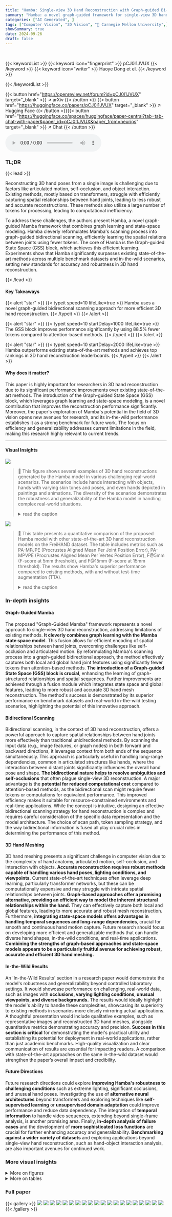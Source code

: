 ```yaml
---
title: "Hamba: Single-view 3D Hand Reconstruction with Graph-guided Bi-Scanning Mamba"
summary: "Hamba: a novel graph-guided framework for single-view 3D hand reconstruction, significantly outperforms existing methods by efficiently modeling spatial relationships between joints using a fraction o..."
categories: ["AI Generated", ]
tags: ["Computer Vision", "3D Vision", "🏢 Carnegie Mellon University",]
showSummary: true
date: 2024-09-26
draft: false
---
```


<br>

{{< keywordList >}}
{{< keyword icon="fingerprint" >}} pCJ0l1JVUX {{< /keyword >}}
{{< keyword icon="writer" >}} Haoye Dong et el. {{< /keyword >}}
 
{{< /keywordList >}}

{{< button href="https://openreview.net/forum?id=pCJ0l1JVUX" target="_blank" >}}
↗ arXiv
{{< /button >}}
{{< button href="https://huggingface.co/papers/pCJ0l1JVUX" target="_blank" >}}
↗ Hugging Face
{{< /button >}}{{< button href="https://huggingface.co/spaces/huggingface/paper-central?tab=tab-chat-with-paper&paper_id=pCJ0l1JVUX&paper_from=neurips" target="_blank" >}}
↗ Chat
{{< /button >}}




<audio controls>
    <source src="https://ai-paper-reviewer.com/pCJ0l1JVUX/podcast.wav" type="audio/wav">
    Your browser does not support the audio element.
</audio>


### TL;DR


{{< lead >}}

Reconstructing 3D hand poses from a single image is challenging due to factors like articulated motion, self-occlusion, and object interaction. Existing methods, mostly based on transformers, struggle with efficiently capturing spatial relationships between hand joints, leading to less robust and accurate reconstructions. These methods also utilize a large number of tokens for processing, leading to computational inefficiency.



To address these challenges, the authors present Hamba, a novel graph-guided Mamba framework that combines graph learning and state-space modeling. Hamba cleverly reformulates Mamba's scanning process into graph-guided bidirectional scanning, efficiently learning the spatial relations between joints using fewer tokens.  The core of Hamba is the Graph-guided State Space (GSS) block, which achieves this efficient learning.  Experiments show that Hamba significantly surpasses existing state-of-the-art methods across multiple benchmark datasets and in-the-wild scenarios, setting new standards for accuracy and robustness in 3D hand reconstruction.

{{< /lead >}}


#### Key Takeaways

{{< alert "star" >}}
{{< typeit speed=10 lifeLike=true >}} Hamba uses a novel graph-guided bidirectional scanning approach for more efficient 3D hand reconstruction. {{< /typeit >}}
{{< /alert >}}

{{< alert "star" >}}
{{< typeit speed=10 startDelay=1000 lifeLike=true >}} The GSS block improves performance significantly by using 88.5% fewer tokens compared to attention-based methods. {{< /typeit >}}
{{< /alert >}}

{{< alert "star" >}}
{{< typeit speed=10 startDelay=2000 lifeLike=true >}} Hamba outperforms existing state-of-the-art methods and achieves top rankings in 3D hand reconstruction leaderboards. {{< /typeit >}}
{{< /alert >}}

#### Why does it matter?
This paper is highly important for researchers in 3D hand reconstruction due to its significant performance improvements over existing state-of-the-art methods.  The introduction of the Graph-guided State Space (GSS) block, which leverages graph learning and state-space modeling, is a novel contribution that improves the reconstruction performance significantly. Moreover, the paper's exploration of Mamba's potential in the field of 3D vision opens new avenues for research, and its in-the-wild performance establishes it as a strong benchmark for future work. The focus on efficiency and generalizability addresses current limitations in the field, making this research highly relevant to current trends.

------
#### Visual Insights



![](https://ai-paper-reviewer.com/pCJ0l1JVUX/figures_1_1.jpg)

> 🔼 This figure shows several examples of 3D hand reconstructions generated by the Hamba model in various challenging real-world scenarios. The scenarios include hands interacting with objects, hands with varying skin tones and poses, and even hands depicted in paintings and animations. The diversity of the scenarios demonstrates the robustness and generalizability of the Hamba model in handling complex real-world situations.
> <details>
> <summary>read the caption</summary>
> Figure 1: In-the-wild visual results of Hamba. Hamba achieves significant performance in various in-the-wild scenarios, including hand interaction with objects or hands, different skin tones, different angles, challenging paintings, and vivid animations.
> </details>





![](https://ai-paper-reviewer.com/pCJ0l1JVUX/tables_7_1.jpg)

> 🔼 This table presents a quantitative comparison of the proposed Hamba model with other state-of-the-art 3D hand reconstruction models on the FreiHAND dataset.  The table includes metrics such as PA-MPJPE (Procrustes Aligned Mean Per Joint Position Error), PA-MPVPE (Procrustes Aligned Mean Per Vertex Position Error), F@5mm (F-score at 5mm threshold), and F@15mm (F-score at 15mm threshold).  The results show Hamba's superior performance compared to existing methods, with and without test-time augmentation (TTA).
> <details>
> <summary>read the caption</summary>
> Table 1: Comparison with SOTAs on FreiHAND dataset [111]. *Stacked Structure; †used Test-Time Augmentation (TTA). Best scores highlighted Green, while second best are highlighted Light Green PA-MPJPE and PA-MPVPE are measured in mm. -: Info not reported by model.
> </details>





### In-depth insights


#### Graph-Guided Mamba
The proposed "Graph-Guided Mamba" framework represents a novel approach to single-view 3D hand reconstruction, addressing limitations of existing methods.  **It cleverly combines graph learning with the Mamba state space model**. This fusion allows for efficient encoding of spatial relationships between hand joints, overcoming challenges like self-occlusion and articulated motion. By reformulating Mamba's scanning process into a graph-guided bidirectional approach, the method effectively captures both local and global hand joint features using significantly fewer tokens than attention-based methods.  **The introduction of a Graph-guided State Space (GSS) block is crucial**, enhancing the learning of graph-structured relationships and spatial sequences.  Further improvements are achieved through a fusion module which integrates state space and global features, leading to more robust and accurate 3D hand mesh reconstruction. The method's success is demonstrated by its superior performance on benchmark datasets and real-world in-the-wild testing scenarios, highlighting the potential of this innovative approach.

#### Bidirectional Scanning
Bidirectional scanning, in the context of 3D hand reconstruction, offers a powerful approach to capture spatial relationships between hand joints more effectively than traditional unidirectional methods. By scanning the input data (e.g., image features, or graph nodes) in both forward and backward directions, it leverages context from both ends of the sequence simultaneously. This approach is particularly useful in handling long-range dependencies, common in articulated structures like hands, where the interaction between distant joints significantly influences the overall hand pose and shape.  **The bidirectional nature helps to resolve ambiguities and self-occlusions** that often plague single-view 3D reconstruction. A major advantage is the **potential for reduced computational cost** compared to attention-based methods, as the bidirectional scan might require fewer tokens or computations for equivalent performance. This improved efficiency makes it suitable for resource-constrained environments and real-time applications. While the concept is intuitive, designing an effective bidirectional scanning strategy for hand reconstruction is complex and requires careful consideration of the specific data representation and the model architecture. The choice of scan path, token sampling strategy, and the way bidirectional information is fused all play crucial roles in determining the performance of this method.

#### 3D Hand Meshing
3D hand meshing presents a significant challenge in computer vision due to the complexity of hand anatomy, articulated motion, self-occlusion, and interaction with objects.  **Accurate reconstruction requires robust methods capable of handling various hand poses, lighting conditions, and viewpoints.**  Current state-of-the-art techniques often leverage deep learning, particularly transformer networks, but these can be computationally expensive and may struggle with intricate spatial relationships between joints. **Graph-based approaches offer a promising alternative, providing an efficient way to model the inherent structural relationships within the hand.**  They can effectively capture both local and global features, leading to more accurate and robust mesh reconstruction.  Furthermore, **integrating state-space models offers advantages in handling temporal sequences and long-range dependencies**, crucial for smooth and continuous hand motion capture.  Future research should focus on developing more efficient and generalizable methods that can handle diverse hand shapes, in-the-wild conditions, and real-time applications.  **Combining the strengths of graph-based approaches and state-space models appears to be a particularly fruitful avenue for achieving robust, accurate and efficient 3D hand meshing.**

#### In-the-Wild Results
An 'In-the-Wild Results' section in a research paper would demonstrate the model's robustness and generalizability beyond controlled laboratory settings.  It would showcase performance on challenging, real-world data, such as images with **occlusions, varying lighting conditions, unusual viewpoints, and diverse backgrounds.** The results would ideally highlight the model's ability to handle these complexities, showcasing its superiority to existing methods in scenarios more closely mirroring actual applications.  A thoughtful presentation would include qualitative examples, such as representative images and reconstructed 3D hand meshes, alongside quantitative metrics demonstrating accuracy and precision.  **Success in this section is critical** for demonstrating the model's practical utility and establishing its potential for deployment in real-world applications, rather than just academic benchmarks.  High-quality visualization and clear communication of results are essential for impacting readers.  A comparison with state-of-the-art approaches on the same in-the-wild dataset would strengthen the paper’s overall impact and credibility.

#### Future Directions
Future research directions could explore **improving Hamba's robustness to challenging conditions** such as extreme lighting, significant occlusions, and unusual hand poses.  Investigating the use of **alternative neural architectures** beyond transformers and exploring techniques like **self-supervised learning** or **unsupervised domain adaptation** could improve performance and reduce data dependency.  The integration of **temporal information** to handle video sequences, extending beyond single-frame analysis, is another promising area.  Finally, **in-depth analysis of failure cases** and the development of **more sophisticated loss functions** are crucial for further enhancing accuracy and generalizability.  **Benchmarking against a wider variety of datasets** and exploring applications beyond single-view hand reconstruction, such as hand-object interaction analysis, are also important avenues for continued work.


### More visual insights

<details>
<summary>More on figures
</summary>


![](https://ai-paper-reviewer.com/pCJ0l1JVUX/figures_2_1.jpg)

> 🔼 This figure compares three different scanning methods for hand reconstruction. The first method uses attention, which considers all patches leading to a high number of tokens. The second method uses a bidirectional scan, reducing complexity with two scanning paths. The proposed method uses a graph-guided bidirectional scan, which leverages graph learning to achieve effective state space modeling with only a few tokens. The figure illustrates the difference in complexity and effectiveness among these three methods.
> <details>
> <summary>read the caption</summary>
> Figure 2: Motivation. Visual comparisons of different scanning flows. (a) Attention methods compute the correlation across all patches leading to a very high number of tokens. (b) Bidirectional scans follow two paths, resulting in less complexity. (c) The proposed graph-guided bidirectional scan (GBS) achieves effective state space modeling leveraging graph learning with a few effective tokens (illustrated as scanning by two snakes: forward and backward scanning snakes).
> </details>



![](https://ai-paper-reviewer.com/pCJ0l1JVUX/figures_4_1.jpg)

> 🔼 This figure shows the architecture of the Hamba model, which consists of a backbone to extract image tokens, a joints regressor to predict 2D hand joints, a token sampler to select relevant tokens, and graph-guided state space blocks to learn joint spatial relations. The output is then fused to regress the final MANO parameters.
> <details>
> <summary>read the caption</summary>
> Figure 3: Overview of Hamba's architecture. Given a hand image I, tokens are extracted via a trainable backbone model and downsampled. We design a graph-guided SSM as a decoder to regress hand parameters. The hand joints (J2D) are regressed by Joints Regressor (JR) and fed into the Token Sampler (TS) to sample tokens (Trs). The joint spatial sequence tokens (TGss) are learned by the Graph-guided State Space (GSS) blocks. Inside each GSS block, the GCN network takes Trs as input and its output is concatenated with the mean down-sampled tokens. GSS leverages graph learning and state space modeling to capture the joint spatial relations to achieve robust 3D reconstruction.
> </details>



![](https://ai-paper-reviewer.com/pCJ0l1JVUX/figures_5_1.jpg)

> 🔼 This figure compares three different blocks: the Mamba block, the VSS block, and the proposed GSS block.  The Mamba block is a basic state space model. The VSS block extends this with a 2D selective scan.  The GSS block adds a graph convolutional network (GCN) to incorporate graph-structured relationships between hand joints, enhancing the representation by considering the intricate hand joint relations.  It leverages graph learning and state space modeling to model the joint spatial sequence. The GSS block is the core innovation in the Hamba model, enabling it to model spatial relationships more effectively.
> <details>
> <summary>read the caption</summary>
> Figure 4: The illustration of the proposed Graph-guided State Space (GSS) block.
> </details>



![](https://ai-paper-reviewer.com/pCJ0l1JVUX/figures_7_1.jpg)

> 🔼 This figure shows a qualitative comparison of Hamba's 3D hand mesh reconstruction performance against other state-of-the-art methods on the challenging HInt-EpicKitchensVISOR dataset.  The images illustrate various in-the-wild scenarios involving occlusions, hand-object interactions, different viewpoints and lighting conditions.  Importantly, none of the models were trained using data from this specific dataset, highlighting the generalization capabilities of the approaches. The comparison demonstrates Hamba's superior reconstruction accuracy compared to other methods even in these very difficult scenarios.
> <details>
> <summary>read the caption</summary>
> Figure 5: Qualitative in-the-wild comparison of the proposed Hamba with SOTAs on HInt-Epic Kitchens VISOR [16, 70]. None of the models (including Hamba) have been trained on HInt.
> </details>



![](https://ai-paper-reviewer.com/pCJ0l1JVUX/figures_18_1.jpg)

> 🔼 This figure shows the architecture of the Hamba model. The input image is processed by a backbone network to extract tokens, which are then downsampled. A joint regressor predicts 2D hand joints, which are used by a token sampler to select relevant tokens.  These tokens are fed into graph-guided state space (GSS) blocks, which incorporate graph convolutional networks (GCNs) to model the spatial relationships between hand joints and state space modeling to learn the joint spatial sequences. The output of the GSS blocks, along with global mean tokens, are then fused and used to regress the final MANO parameters (pose, shape, and camera parameters).
> <details>
> <summary>read the caption</summary>
> Figure 3: Overview of Hamba's architecture. Given a hand image I, tokens are extracted via a trainable backbone model and downsampled. We design a graph-guided SSM as a decoder to regress hand parameters. The hand joints (J2D) are regressed by Joints Regressor (JR) and fed into the Token Sampler (TS) to sample tokens (Trs). The joint spatial sequence tokens (TGss) are learned by the Graph-guided State Space (GSS) blocks. Inside each GSS block, the GCN network takes Trs as input and its output is concatenated with the mean down-sampled tokens. GSS leverages graph learning and state space modeling to capture the joint spatial relations to achieve robust 3D reconstruction.
> </details>



![](https://ai-paper-reviewer.com/pCJ0l1JVUX/figures_21_1.jpg)

> 🔼 This figure compares three different scanning methods used in 3D hand reconstruction: (a) Attention-based methods which compute the correlation across all image patches, leading to a high number of tokens. (b) The bidirectional scan, which uses two paths for scanning, and therefore has lower complexity. (c) The proposed graph-guided bidirectional scan (GBS) which leverages graph learning with fewer tokens to achieve more effective state space modeling. The GBS is illustrated as two snakes scanning forward and backward.
> <details>
> <summary>read the caption</summary>
> Figure 2: Motivation. Visual comparisons of different scanning flows. (a) Attention methods compute the correlation across all patches leading to a very high number of tokens. (b) Bidirectional scans follow two paths, resulting in less complexity. (c) The proposed graph-guided bidirectional scan (GBS) achieves effective state space modeling leveraging graph learning with a few effective tokens (illustrated as scanning by two snakes: forward and backward scanning snakes).
> </details>



![](https://ai-paper-reviewer.com/pCJ0l1JVUX/figures_23_1.jpg)

> 🔼 This figure illustrates the architecture of the proposed Hamba model.  It shows the flow of data from the input image through various modules including a backbone, token sampler, graph convolutional network, and state space blocks, finally culminating in the regression of MANO parameters for 3D hand reconstruction.  The figure highlights the key components: the Joints Regressor (JR) which predicts 2D joints, the Token Sampler (TS) that selects informative tokens, the Graph-guided State Space (GSS) blocks that learn spatial relationships, and a fusion module that combines global and local features.
> <details>
> <summary>read the caption</summary>
> Figure 3: Overview of Hamba's architecture. Given a hand image I, tokens are extracted via a trainable backbone model and downsampled. We design a graph-guided SSM as a decoder to regress hand parameters. The hand joints (J2D) are regressed by Joints Regressor (JR) and fed into the Token Sampler (TS) to sample tokens (Trs). The joint spatial sequence tokens (TGss) are learned by the Graph-guided State Space (GSS) blocks. Inside each GSS block, the GCN network takes Trs as input and its output is concatenated with the mean down-sampled tokens. GSS leverages graph learning and state space modeling to capture the joint spatial relations to achieve robust 3D reconstruction.
> </details>



![](https://ai-paper-reviewer.com/pCJ0l1JVUX/figures_24_1.jpg)

> 🔼 This figure shows a detailed architecture of the Hamba model, highlighting the different components and their interactions.  The input is a hand image which undergoes feature extraction via a backbone network and downsampling. A Joint Regressor (JR) predicts 2D hand joints used by a Token Sampler (TS) to select relevant tokens. These tokens, representing spatial joint relationships, are processed through Graph-guided State Space (GSS) blocks incorporating Graph Convolutional Networks (GCNs) and State Space modeling.  A fusion module combines the GSS outputs with global features before final MANO parameter regression.
> <details>
> <summary>read the caption</summary>
> Figure 3: Overview of Hamba's architecture. Given a hand image I, tokens are extracted via a trainable backbone model and downsampled. We design a graph-guided SSM as a decoder to regress hand parameters. The hand joints (J2D) are regressed by Joints Regressor (JR) and fed into the Token Sampler (TS) to sample tokens (Trs). The joint spatial sequence tokens (TGss) are learned by the Graph-guided State Space (GSS) blocks. Inside each GSS block, the GCN network takes Trs as input and its output is concatenated with the mean down-sampled tokens. GSS leverages graph learning and state space modeling to capture the joint spatial relations to achieve robust 3D reconstruction.
> </details>



![](https://ai-paper-reviewer.com/pCJ0l1JVUX/figures_25_1.jpg)

> 🔼 This figure shows several examples of 3D hand reconstruction results from the proposed Hamba model on various challenging in-the-wild images.  These examples demonstrate the robustness of the Hamba model in handling various real-world conditions such as hand-object interactions, diverse skin tones, varied viewpoints and lighting conditions, and even highly challenging images such as paintings and animations.
> <details>
> <summary>read the caption</summary>
> Figure 1: In-the-wild visual results of Hamba. Hamba achieves significant performance in various in-the-wild scenarios, including hand interaction with objects or hands, different skin tones, different angles, challenging paintings, and vivid animations.
> </details>



![](https://ai-paper-reviewer.com/pCJ0l1JVUX/figures_26_1.jpg)

> 🔼 This figure showcases the robustness of the Hamba model in various real-world scenarios. It highlights the model's ability to accurately reconstruct 3D hand meshes even in challenging conditions such as hand-object interactions, diverse skin tones, varying viewpoints and lighting, and complex backgrounds. The images demonstrate Hamba's superior performance compared to existing state-of-the-art methods.
> <details>
> <summary>read the caption</summary>
> Figure 1: In-the-wild visual results of Hamba. Hamba achieves significant performance in various in-the-wild scenarios, including hand interaction with objects or hands, different skin tones, different angles, challenging paintings, and vivid animations.
> </details>



![](https://ai-paper-reviewer.com/pCJ0l1JVUX/figures_27_1.jpg)

> 🔼 This figure shows several examples of 3D hand reconstruction results from the Hamba model.  The images demonstrate the model's ability to accurately reconstruct hands in a variety of challenging real-world conditions, including those with significant occlusion, varying lighting, and different hand poses and interactions with objects.  The diversity of scenarios highlights the robustness and generalizability of the proposed Hamba method.
> <details>
> <summary>read the caption</summary>
> Figure 1: In-the-wild visual results of Hamba. Hamba achieves significant performance in various in-the-wild scenarios, including hand interaction with objects or hands, different skin tones, different angles, challenging paintings, and vivid animations.
> </details>



</details>




<details>
<summary>More on tables
</summary>


![](https://ai-paper-reviewer.com/pCJ0l1JVUX/tables_8_1.jpg)
> 🔼 This table presents a quantitative comparison of the proposed Hamba model with state-of-the-art (SOTA) 3D hand reconstruction models on the FreiHAND benchmark dataset.  The table includes various performance metrics, such as PA-MPJPE (Procrustes Aligned Mean Per Joint Position Error), PA-MPVPE (Procrustes Aligned Mean Per Vertex Position Error), F@5mm (F-score at 5mm threshold), F@15mm (F-score at 15mm threshold), AUCj (Area Under the Curve for joint accuracy), and AUCv (Area Under the Curve for mesh accuracy). The results are presented for both the original model and the model using test-time augmentation (TTA), highlighting the best and second best results.
> <details>
> <summary>read the caption</summary>
> Table 1: Comparison with SOTAs on FreiHAND dataset [111]. *Stacked Structure; †used Test-Time Augmentation (TTA). Best scores highlighted Green, while second best are highlighted Light Green PA-MPJPE and PA-MPVPE are measured in mm. -: Info not reported by model.
> </details>

![](https://ai-paper-reviewer.com/pCJ0l1JVUX/tables_8_2.jpg)
> 🔼 This table presents a quantitative comparison of the proposed Hamba model with state-of-the-art 3D hand reconstruction models on the HO3Dv3 benchmark.  The table includes the method name, venue of publication, PA-MPJPE, PA-MPVPE, F@5mm, F@15mm, AUCj, and AUCv metrics.  Lower values for PA-MPJPE and PA-MPVPE, and higher values for F@5mm, F@15mm, AUCj, and AUCv indicate better performance.
> <details>
> <summary>read the caption</summary>
> Table 3: Comparison with SOTAs on HO3Dv3 [30] benchmark. We only list SOTAs that reported on HO3Dv3.
> </details>

![](https://ai-paper-reviewer.com/pCJ0l1JVUX/tables_8_3.jpg)
> 🔼 This table presents a quantitative comparison of the proposed Hamba model with state-of-the-art (SOTA) 3D hand reconstruction models on the FreiHAND benchmark dataset.  It shows the performance of various methods in terms of PA-MPJPE (Procrustes Aligned Mean Per Joint Position Error), PA-MPVPE (Procrustes Aligned Mean Per Vertex Position Error), F@5mm (F-score at 5mm threshold), and F@15mm (F-score at 15mm threshold).  The table highlights the best and second-best results for each metric, indicating Hamba's superior performance compared to other SOTA methods.
> <details>
> <summary>read the caption</summary>
> Table 1: Comparison with SOTAs on FreiHAND dataset [111]. *Stacked Structure; †used Test-Time Augmentation (TTA). Best scores highlighted Green, while second best are highlighted Light Green PA-MPJPE and PA-MPVPE are measured in mm. -: Info not reported by model.
> </details>

![](https://ai-paper-reviewer.com/pCJ0l1JVUX/tables_9_1.jpg)
> 🔼 This table compares the performance of the proposed Hamba model with other state-of-the-art (SOTA) methods on the FreiHAND dataset.  It provides quantitative results in terms of PA-MPJPE (Procrustes Aligned Mean Per Joint Position Error), PA-MPVPE (Procrustes Aligned Mean Per Vertex Position Error), F@5mm (F-score at 5mm threshold), and F@15mm (F-score at 15mm threshold).  The table notes whether methods used stacked structures or test-time augmentation, and highlights the top two performing methods for each metric.
> <details>
> <summary>read the caption</summary>
> Table 1: Comparison with SOTAs on FreiHAND dataset [111]. *Stacked Structure; †used Test-Time Augmentation (TTA). Best scores highlighted Green, while second best are highlighted Light Green PA-MPJPE and PA-MPVPE are measured in mm. -: Info not reported by model.
> </details>

![](https://ai-paper-reviewer.com/pCJ0l1JVUX/tables_23_1.jpg)
> 🔼 This table compares the proposed Hamba model with other state-of-the-art 3D hand reconstruction models on the FreiHAND dataset.  The metrics used are PA-MPJPE, PA-MPVPE, F@5mm, and F@15mm, measuring the error in millimeters.  The table highlights the best and second-best results, and notes which methods used stacked structures or test-time augmentation (TTA).
> <details>
> <summary>read the caption</summary>
> Table 1: Comparison with SOTAs on FreiHAND dataset [111]. *Stacked Structure; †used Test-Time Augmentation (TTA). Best scores highlighted Green, while second best are highlighted Light Green PA-MPJPE and PA-MPVPE are measured in mm. -: Info not reported by model.
> </details>

![](https://ai-paper-reviewer.com/pCJ0l1JVUX/tables_23_2.jpg)
> 🔼 This table compares the performance of the proposed method, Hamba, against other state-of-the-art (SOTA) methods on the FreiHAND dataset.  The evaluation metrics used are PA-MPJPE (Procrustes Aligned Mean Per Joint Position Error), PA-MPVPE (Procrustes Aligned Mean Per Vertex Position Error), F@5mm (F-score at 5mm threshold), and F@15mm (F-score at 15mm threshold). The table highlights the superior performance of Hamba, particularly when considering the smaller number of tokens used (indicated by *).  It also notes when other methods used test-time augmentation (TTA), a technique that can improve results but isn't always used in testing.
> <details>
> <summary>read the caption</summary>
> Table 1: Comparison with SOTAs on FreiHAND dataset [111]. *Stacked Structure; †used Test-Time Augmentation (TTA). Best scores highlighted Green, while second best are highlighted Light Green PA-MPJPE and PA-MPVPE are measured in mm. -: Info not reported by model.
> </details>

![](https://ai-paper-reviewer.com/pCJ0l1JVUX/tables_23_3.jpg)
> 🔼 This table presents a quantitative comparison of the proposed Hamba model with state-of-the-art (SOTA) 3D hand reconstruction models on the FreiHAND dataset.  The metrics used for comparison include PA-MPJPE (Procrustes Aligned Mean Per Joint Position Error), PA-MPVPE (Procrustes Aligned Mean Per Vertex Position Error), F@5mm (F-score at 5mm threshold), and F@15mm (F-score at 15mm threshold).  The table also notes whether models used stacked structures or test-time augmentation (TTA) and highlights the best and second-best performing models.
> <details>
> <summary>read the caption</summary>
> Table 1: Comparison with SOTAs on FreiHAND dataset [111]. *Stacked Structure; †used Test-Time Augmentation (TTA). Best scores highlighted Green, while second best are highlighted Light Green PA-MPJPE and PA-MPVPE are measured in mm. -: Info not reported by model.
> </details>

</details>




### Full paper

{{< gallery >}}
<img src="https://ai-paper-reviewer.com/pCJ0l1JVUX/1.png" class="grid-w50 md:grid-w33 xl:grid-w25" />
<img src="https://ai-paper-reviewer.com/pCJ0l1JVUX/2.png" class="grid-w50 md:grid-w33 xl:grid-w25" />
<img src="https://ai-paper-reviewer.com/pCJ0l1JVUX/3.png" class="grid-w50 md:grid-w33 xl:grid-w25" />
<img src="https://ai-paper-reviewer.com/pCJ0l1JVUX/4.png" class="grid-w50 md:grid-w33 xl:grid-w25" />
<img src="https://ai-paper-reviewer.com/pCJ0l1JVUX/5.png" class="grid-w50 md:grid-w33 xl:grid-w25" />
<img src="https://ai-paper-reviewer.com/pCJ0l1JVUX/6.png" class="grid-w50 md:grid-w33 xl:grid-w25" />
<img src="https://ai-paper-reviewer.com/pCJ0l1JVUX/7.png" class="grid-w50 md:grid-w33 xl:grid-w25" />
<img src="https://ai-paper-reviewer.com/pCJ0l1JVUX/8.png" class="grid-w50 md:grid-w33 xl:grid-w25" />
<img src="https://ai-paper-reviewer.com/pCJ0l1JVUX/9.png" class="grid-w50 md:grid-w33 xl:grid-w25" />
<img src="https://ai-paper-reviewer.com/pCJ0l1JVUX/10.png" class="grid-w50 md:grid-w33 xl:grid-w25" />
<img src="https://ai-paper-reviewer.com/pCJ0l1JVUX/11.png" class="grid-w50 md:grid-w33 xl:grid-w25" />
<img src="https://ai-paper-reviewer.com/pCJ0l1JVUX/12.png" class="grid-w50 md:grid-w33 xl:grid-w25" />
<img src="https://ai-paper-reviewer.com/pCJ0l1JVUX/13.png" class="grid-w50 md:grid-w33 xl:grid-w25" />
<img src="https://ai-paper-reviewer.com/pCJ0l1JVUX/14.png" class="grid-w50 md:grid-w33 xl:grid-w25" />
<img src="https://ai-paper-reviewer.com/pCJ0l1JVUX/15.png" class="grid-w50 md:grid-w33 xl:grid-w25" />
<img src="https://ai-paper-reviewer.com/pCJ0l1JVUX/16.png" class="grid-w50 md:grid-w33 xl:grid-w25" />
<img src="https://ai-paper-reviewer.com/pCJ0l1JVUX/17.png" class="grid-w50 md:grid-w33 xl:grid-w25" />
<img src="https://ai-paper-reviewer.com/pCJ0l1JVUX/18.png" class="grid-w50 md:grid-w33 xl:grid-w25" />
<img src="https://ai-paper-reviewer.com/pCJ0l1JVUX/19.png" class="grid-w50 md:grid-w33 xl:grid-w25" />
<img src="https://ai-paper-reviewer.com/pCJ0l1JVUX/20.png" class="grid-w50 md:grid-w33 xl:grid-w25" />
{{< /gallery >}}